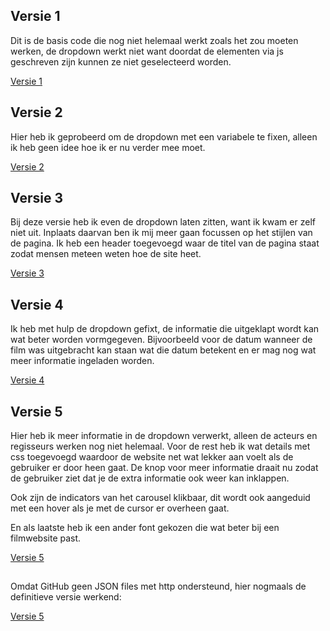 ## Versie 1

Dit is de basis code die nog niet helemaal werkt zoals het zou moeten werken, de dropdown werkt niet want doordat de elementen via js geschreven zijn kunnen ze niet geselecteerd worden.

[Versie 1](https://evatissink.github.io/Frontend-voor-designers/opdracht%203/versie%201/)

## Versie 2

Hier heb ik geprobeerd om de dropdown met een variabele te fixen, alleen ik heb geen idee hoe ik er nu verder mee moet.

[Versie 2](https://evatissink.github.io/Frontend-voor-designers/opdracht%203/versie%202/)

## Versie 3

Bij deze versie heb ik even de dropdown laten zitten, want ik kwam er zelf niet uit. Inplaats daarvan ben ik mij meer gaan focussen op het stijlen van de pagina. Ik heb een header toegevoegd waar de titel van de pagina staat zodat mensen meteen weten hoe de site heet.

[Versie 3](https://evatissink.github.io/Frontend-voor-designers/opdracht%203/versie%203/)

## Versie 4

Ik heb met hulp de dropdown gefixt, de informatie die uitgeklapt wordt kan wat beter worden vormgegeven. Bijvoorbeeld voor de datum wanneer de film was uitgebracht kan staan wat die datum betekent en er mag nog wat meer informatie ingeladen worden.

[Versie 4](https://evatissink.github.io/Frontend-voor-designers/opdracht%203/versie%204/)

## Versie 5

Hier heb ik meer informatie in de dropdown verwerkt, alleen de acteurs en regisseurs werken nog niet helemaal. Voor de rest heb ik wat details met css toegevoegd waardoor de website net wat lekker aan voelt als de gebruiker er door heen gaat. De knop voor meer informatie draait nu zodat de gebruiker ziet dat je de extra informatie ook weer kan inklappen. 

Ook zijn de indicators van het carousel klikbaar, dit wordt ook aangeduid met een hover als je met de cursor er overheen gaat.

En als laatste heb ik een ander font gekozen die wat beter bij een filmwebsite past.

[Versie 5](https://evatissink.github.io/Frontend-voor-designers/opdracht%203/versie%205/)


## 
Omdat GitHub geen JSON files met http ondersteund, hier nogmaals de definitieve versie werkend:

[Versie 5](http://evatissink.nl/)

